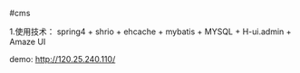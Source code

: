 #cms 

1.使用技术：
spring4 + shrio + ehcache + mybatis + MYSQL + H-ui.admin + Amaze UI


demo: http://120.25.240.110/
